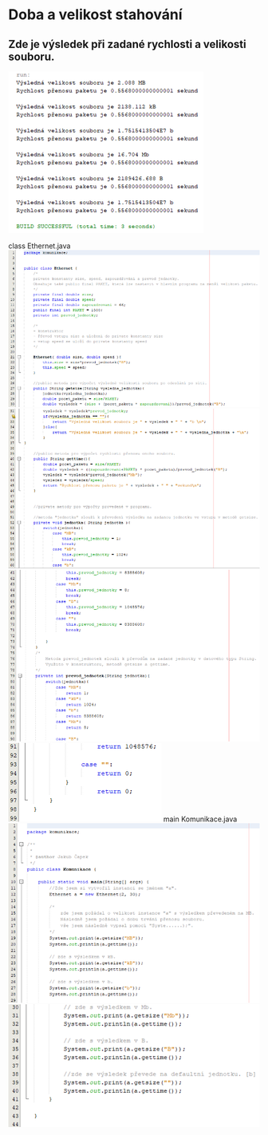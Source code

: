 # Doba a velikost stahování

## Zde je výsledek při zadané rychlosti a velikosti souboru.

![screenshot1.png](screenshoty/run.png)

class Ethernet.java
![screenshot2.png](screenshoty/screen_class.png)
![screenshot2.png](screenshoty/screen_class2.png)
![screenshot2.png](screenshoty/screen_class3.png)
![screenshot2.png](screenshoty/screen_class4.png)
main Komunikace.java
![screenshot2.png](screenshoty/screen_main.png)
![screenshot2.png](screenshoty/screen_main2.png)